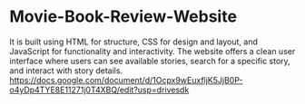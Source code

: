# Movie-Book-Review-Website
 It is built using HTML for structure, CSS for design and layout, and JavaScript for functionality and interactivity. The website offers a clean user interface where users can see available stories, search for a specific story, and interact with story details.
https://docs.google.com/document/d/1Ocpx9wEuxfljK5JjB0P-o4yDp4TYE8E11271j0T4XBQ/edit?usp=drivesdk
